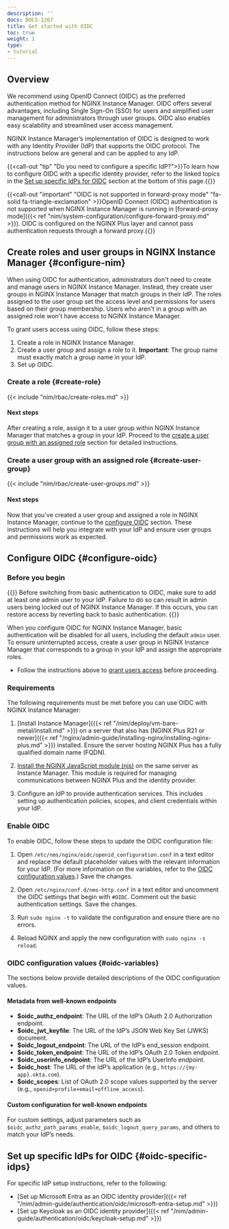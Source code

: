 ```yaml
---
description: ''
docs: DOCS-1267
title: Get started with OIDC
toc: true
weight: 1
type:
- tutorial
---
```


## Overview

We recommend using OpenID Connect (OIDC) as the preferred authentication method for NGINX Instance Manager. OIDC offers several advantages, including Single Sign-On (SSO) for users and simplified user management for administrators through user groups. OIDC also enables easy scalability and streamlined user access management.

NGINX Instance Manager’s implementation of OIDC is designed to work with any Identity Provider (IdP) that supports the OIDC protocol. The instructions below are general and can be applied to any IdP.

{{<call-out "tip" "Do you need to configure a specific IdP?">}}To learn how to configure OIDC with a specific identity provider, refer to the linked topics in the [Set up specific IdPs for OIDC](#oidc-specific-idps) section at the bottom of this page.{{</call-out>}}

{{<call-out "important" "OIDC is not supported in forward-proxy mode" "fa-solid fa-triangle-exclamation" >}}OpenID Connect (OIDC) authentication is not supported when NGINX Instance Manager is running in [forward-proxy mode]({{< ref "nim/system-configuration/configure-forward-proxy.md" >}}). OIDC is configured on the NGINX Plus layer and cannot pass authentication requests through a forward proxy.{{</call-out>}}

## Create roles and user groups in NGINX Instance Manager {#configure-nim}

When using OIDC for authentication, administrators don't need to create and manage users in NGINX Instance Manager. Instead, they create user groups in NGINX Instance Manager that match groups in their IdP. The roles assigned to the user group set the access level and permissions for users based on their group membership. Users who aren't in a group with an assigned role won't have access to NGINX Instance Manager.

To grant users access using OIDC, follow these steps:

1. Create a role in NGINX Instance Manager.
2. Create a user group and assign a role to it. **Important**: The group name must exactly match a group name in your IdP.
3. Set up OIDC.

### Create a role {#create-role}

{{< include "nim/rbac/create-roles.md" >}}

#### Next steps

After creating a role, assign it to a user group within NGINX Instance Manager that matches a group in your IdP. Proceed to the [create a user group with an assigned role](#create-user-group) section for detailed instructions.

### Create a user group with an assigned role {#create-user-group}

{{< include "nim/rbac/create-user-groups.md" >}}

#### Next steps

Now that you've created a user group and assigned a role in NGINX Instance Manager, continue to the [configure OIDC](#configure-oidc) section. These instructions will help you integrate with your IdP and ensure user groups and permissions work as expected.

## Configure OIDC {#configure-oidc}

### Before you begin

{{<warning>}}
Before switching from basic authentication to OIDC, make sure to add at least one admin user to your IdP. Failure to do so can result in admin users being locked out of NGINX Instance Manager. If this occurs, you can restore access by reverting back to basic authentication.
{{</warning>}}

When you configure OIDC for NGINX Instance Manager, basic authentication will be disabled for all users, including the default `admin` user. To ensure uninterrupted access, create a user group in NGINX Instance Manager that corresponds to a group in your IdP and assign the appropriate roles.

- Follow the instructions above to [grant users access](#granting-users-access) before proceeding.

### Requirements

The following requirements must be met before you can use OIDC with NGINX Instance Manager:

1. [Install Instance Manager]({{< ref "/nim/deploy/vm-bare-metal/install.md" >}}) on a server that also has [NGINX Plus R21 or newer]({{< ref "/nginx/admin-guide/installing-nginx/installing-nginx-plus.md" >}}) installed. Ensure the server hosting NGINX Plus has a fully qualified domain name (FQDN).

2. [Install the NGINX JavaScript module (njs)](https://www.nginx.com/blog/introduction-nginscript/) on the same server as Instance Manager. This module is required for managing communications between NGINX Plus and the identity provider.

3. Configure an IdP to provide authentication services. This includes setting up authentication policies, scopes, and client credentials within your IdP.

### Enable OIDC

To enable OIDC, follow these steps to update the OIDC configuration file:

1. Open `/etc/nms/nginx/oidc/openid_configuration.conf` in a text editor and replace the default placeholder values with the relevant information for your IdP. (For more information on the variables, refer to the [OIDC configuration values](#oidc-variables).) Save the changes.

1. Open `/etc/nginx/conf.d/nms-http.conf` in a text editor and uncomment the OIDC settings that begin with `#OIDC`. Comment out the basic authentication settings. Save the changes.

1. Run `sudo nginx -t` to validate the configuration and ensure there are no errors.

1. Reload NGINX and apply the new configuration with `sudo nginx -s reload`.

### OIDC configuration values {#oidc-variables}

The sections below provide detailed descriptions of the OIDC configuration values.

#### Metadata from well-known endpoints

- **$oidc_authz_endpoint**: The URL of the IdP’s OAuth 2.0 Authorization endpoint.
- **$oidc_jwt_keyfile**: The URL of the IdP’s JSON Web Key Set (JWKS) document.
- **$oidc_logout_endpoint**: The URL of the IdP’s end_session endpoint.
- **$oidc_token_endpoint**: The URL of the IdP’s OAuth 2.0 Token endpoint.
- **$oidc_userinfo_endpoint**: The URL of the IdP’s UserInfo endpoint.
- **$oidc_host**: The URL of the IdP’s application (e.g., `https://{my-app}.okta.com`).
- **$oidc_scopes**: List of OAuth 2.0 scope values supported by the server (e.g., `openid+profile+email+offline_access`).

#### Custom configuration for well-known endpoints

For custom settings, adjust parameters such as `$oidc_authz_path_params_enable`, `$oidc_logout_query_params`, and others to match your IdP’s needs.


## Set up specific IdPs for OIDC {#oidc-specific-idps}

For specific IdP setup instructions, refer to the following:

- [Set up Microsoft Entra as an OIDC identity provider]({{< ref "/nim/admin-guide/authentication/oidc/microsoft-entra-setup.md" >}})
- [Set up Keycloak as an OIDC identity provider]({{< ref "/nim/admin-guide/authentication/oidc/keycloak-setup.md" >}})
